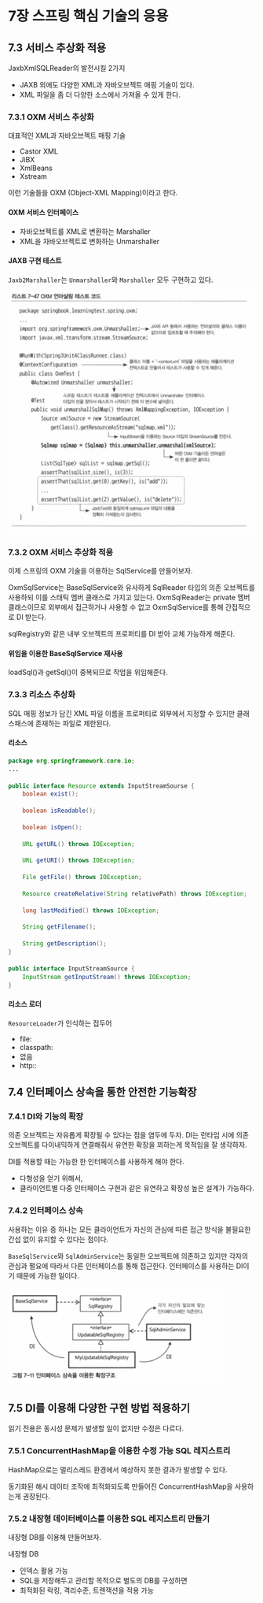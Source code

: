 # 7장 스프링 핵심 기술의 응용

## 7.3 서비스 추상화 적용

JaxbXmlSQLReader의 발전시킬 2가지

- JAXB 외에도 다양한 XML과 자바오브젝트 매핑 기술이 있다.
- XML 파일을 좀 더 다양한 소스에서 가져올 수 있게 한다.

### 7.3.1 OXM 서비스 추상화

대표적인 XML과 자바오브젝트 매핑 기술

- Castor XML
- JiBX
- XmlBeans
- Xstream

이런 기술들을 OXM (Object-XML Mapping)이라고 한다.

#### OXM 서비스 인터페이스

- 자바오브젝트를 XML로 변환하는 Marshaller
- XML을 자바오브젝트로 변화하는 Unmarshaller

#### JAXB 구현 테스트

`Jaxb2Marshaller`는 `Unmarshaller`와 `Marshaller` 모두 구현하고 있다.

![img](imgs/7-7.png)

### 7.3.2 OXM 서비스 추상화 적용

이제 스프링의 OXM 기술을 이용하는 SqlService를 만들어보자.

OxmSqlService는 BaseSqlService와 유사하게 SqlReader 타입의 의존 오브젝트를 사용하되 이를 스태틱 멤버 클래스로 가지고 있는다.
OxmSqlReader는 private 멤버 클래스이므로 외부에서 접근하거나 사용할 수 없고 OxmSqlService를 통해 간접적으로 DI 받는다.

sqlRegistry와 같은 내부 오브젝트의 프로퍼티를 DI 받아 교체 가능하게 해준다.

#### 위임을 이용한 BaseSqlService 재사용

loadSql()과 getSql()이 중복되므로 작업을 위임해준다.

### 7.3.3 리소스 추상화

SQL 매핑 정보가 담긴 XML 파일 이름을 프로퍼티로 외부에서 지정할 수 있지만 클래스패스에 존재하는 파일로 제한된다.

#### 리소스

```java
package org.springframework.core.io;
...

public interface Resource extends InputStreamSourse {
    boolean exist();

    boolean isReadable();

    boolean isOpen();

    URL getURL() throws IOException;

    URL getURI() throws IOException;

    File getFile() throws IOException;

    Resource createRelative(String relativePath) throws IOException;

    long lastModified() throws IOException;

    String getFilename();

    String getDescription();
}

public interface InputStreamSource {
    InputStream getInputStream() throws IOException;
}
```

#### 리소스 로더

`ResourceLoader`가 인식하는 접두어

- file:
- classpath:
- 없음
- http::

## 7.4 인터페이스 상속을 통한 안전한 기능확장

### 7.4.1 DI와 기능의 확장

의존 오브젝트는 자유롭게 확장될 수 있다는 점을 염두에 두자.
DI는 런타임 시에 의존 오브젝트를 다이내믹하게 연결해줘서 유연한 확장을 꾀하는게 목적임을 잘 생각하자.

DI를 적용할 때는 가능한 한 인터페이스를 사용하게 해야 한다.

- 다형성을 얻기 위해서,
- 클라이언트별 다중 인터페이스 구현과 같은 유연하고 확장성 높은 설계가 가능하다.

### 7.4.2 인터페이스 상속

사용하는 이유 중 하나는 모든 클라이언트가 자신의 관심에 따른 접근 방식을 불필요한 간섭 없이 유지할 수 있다는 점이다.

`BaseSqlService`와 `SqlAdminService`는 동일한 오브젝트에 의존하고 있지만 각자의 관심과 펼요에 따라서 다른 인터페이스를 통해 접근한다. 
인터페이스를 사용하는 DI이 기 때문에 가능한 일이다.

![img](imgs/7-8.png)

## 7.5 DI를 이용해 다양한 구현 방법 적용하기

읽기 전용은 동시성 문제가 발생할 일이 없지만 수정은 다르다.

### 7.5.1 ConcurrentHashMap을 이용한 수정 가능 SQL 레지스트리

HashMap으로는 멀리스레드 환경에서 예상하지 못한 결과가 발생할 수 있다.

동기화된 해시 데이터 조작에 최적화되도록 만들어진 ConcurrentHashMap을 사용하는게 권장된다.

### 7.5.2 내장형 데이터베이스를 이용한 SQL 레지스트리 만들기

내장형 DB를 이용해 만들어보자.

내장형 DB

- 인덱스 활용 가능
- SQL을 저장해두고 관리할 목적으로 별도의 DB를 구성하면 
- 최적화된 락킹, 격리수준, 트랜잭션을 적용 가능